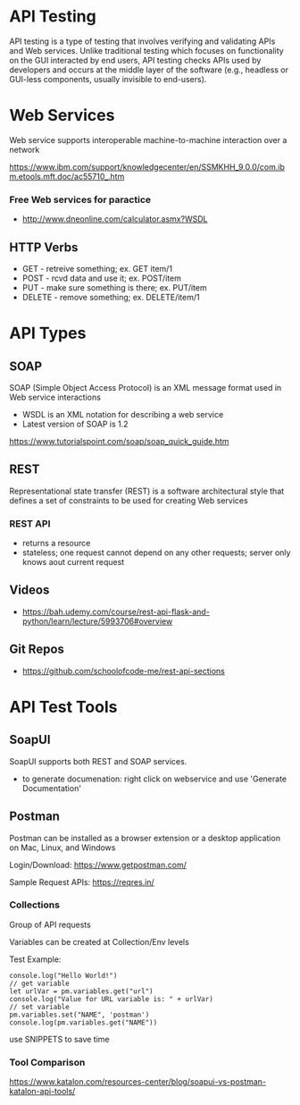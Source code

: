 # API Testing

API testing is a type of testing that involves verifying and validating APIs and Web services. Unlike traditional testing which focuses on functionality on the GUI interacted by end users, API testing checks APIs used by developers and occurs at the middle layer of the software (e.g., headless or GUI-less components, usually invisible to end-users).

# Web Services
Web service supports interoperable machine-to-machine interaction over a network

https://www.ibm.com/support/knowledgecenter/en/SSMKHH_9.0.0/com.ibm.etools.mft.doc/ac55710_.htm

### Free Web services for paractice
- http://www.dneonline.com/calculator.asmx?WSDL

## HTTP Verbs

- GET - retreive something; ex. GET item/1
- POST - rcvd data and use it; ex. POST/item
- PUT - make sure something is there; ex. PUT/item
- DELETE - remove something; ex. DELETE/item/1


# API Types

## SOAP
SOAP (Simple Object Access Protocol) is an XML message format used in Web service interactions
- WSDL is an XML notation for describing a web service
 - Latest version of SOAP is 1.2

https://www.tutorialspoint.com/soap/soap_quick_guide.htm


## REST

Representational state transfer (REST) is a software architectural style that defines a set of constraints to be used for creating Web services

### REST API

- returns a resource
- stateless; one request cannot depend on any other requests; server only knows aout current request

## Videos
 - https://bah.udemy.com/course/rest-api-flask-and-python/learn/lecture/5993706#overview

## Git Repos
- https://github.com/schoolofcode-me/rest-api-sections


# API Test Tools

## SoapUI

SoapUI supports both REST and SOAP services. 

- to generate documenation: right click on webservice and use 'Generate Documentation'


## Postman
Postman can be installed as a browser extension or a desktop application on Mac, Linux, and Windows

Login/Download: https://www.getpostman.com/

Sample Request APIs: https://reqres.in/

### Collections
Group of API requests

Variables can be created at Collection/Env levels

Test Example:
```
console.log("Hello World!")
// get variable
let urlVar = pm.variables.get("url")
console.log("Value for URL variable is: " + urlVar)
// set variable
pm.variables.set("NAME", 'postman')
console.log(pm.variables.get("NAME"))
```
use SNIPPETS to save time


### Tool Comparison
https://www.katalon.com/resources-center/blog/soapui-vs-postman-katalon-api-tools/
